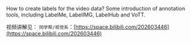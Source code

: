 How to create labels for the video data?
Some introduction of annotation tools, including LabelMe, LabelIMG, LabelHub and VoTT.

视频讲解见：
`同学帮/视觉系`：[https://space.bilibili.com/202603446](https://space.bilibili.com/202603446)